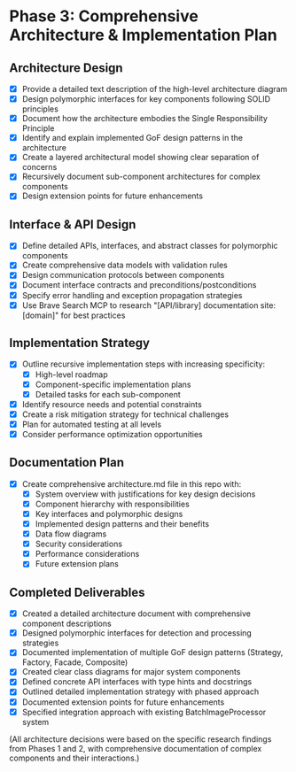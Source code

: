 # Phase 3: Comprehensive Architecture & Implementation Plan

## Architecture Design
- [x] Provide a detailed text description of the high-level architecture diagram
- [x] Design polymorphic interfaces for key components following SOLID principles
- [x] Document how the architecture embodies the Single Responsibility Principle
- [x] Identify and explain implemented GoF design patterns in the architecture
- [x] Create a layered architectural model showing clear separation of concerns
- [x] Recursively document sub-component architectures for complex components
- [x] Design extension points for future enhancements

## Interface & API Design
- [x] Define detailed APIs, interfaces, and abstract classes for polymorphic components
- [x] Create comprehensive data models with validation rules
- [x] Design communication protocols between components
- [x] Document interface contracts and preconditions/postconditions
- [x] Specify error handling and exception propagation strategies
- [x] Use Brave Search MCP to research "[API/library] documentation site:[domain]" for best practices

## Implementation Strategy
- [x] Outline recursive implementation steps with increasing specificity:
  - [x] High-level roadmap
  - [x] Component-specific implementation plans 
  - [x] Detailed tasks for each sub-component
- [x] Identify resource needs and potential constraints
- [x] Create a risk mitigation strategy for technical challenges
- [x] Plan for automated testing at all levels
- [x] Consider performance optimization opportunities

## Documentation Plan
- [x] Create comprehensive architecture.md file in this repo with:
  - [x] System overview with justifications for key design decisions
  - [x] Component hierarchy with responsibilities
  - [x] Key interfaces and polymorphic designs
  - [x] Implemented design patterns and their benefits
  - [x] Data flow diagrams
  - [x] Security considerations
  - [x] Performance considerations
  - [x] Future extension plans

## Completed Deliverables
- [x] Created a detailed architecture document with comprehensive component descriptions
- [x] Designed polymorphic interfaces for detection and processing strategies
- [x] Documented implementation of multiple GoF design patterns (Strategy, Factory, Facade, Composite)
- [x] Created clear class diagrams for major system components
- [x] Defined concrete API interfaces with type hints and docstrings
- [x] Outlined detailed implementation strategy with phased approach
- [x] Documented extension points for future enhancements
- [x] Specified integration approach with existing BatchImageProcessor system

(All architecture decisions were based on the specific research findings from Phases 1 and 2, with comprehensive documentation of complex components and their interactions.)
